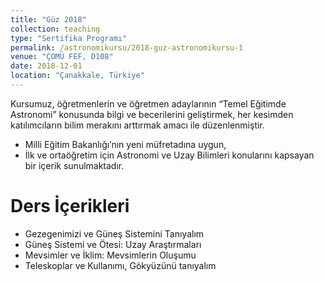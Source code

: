 ```yaml
---
title: "Güz 2018"
collection: teaching
type: "Sertifika Programı"
permalink: /astronomikursu/2018-guz-astronomikursu-1
venue: "ÇOMÜ FEF, D108"
date: 2018-12-01
location: "Çanakkale, Türkiye"
---
```

Kursumuz, öğretmenlerin ve öğretmen adaylarının “Temel Eğitimde Astronomi” konusunda bilgi ve becerilerini geliştirmek, her kesimden katılımcıların bilim merakını arttırmak amacı ile düzenlenmiştir.

<ul> 
  <li> Milli Eğitim Bakanlığı’nın yeni müfretadına uygun, </li>
  <li> İlk ve ortaöğretim için Astronomi ve Uzay Bilimleri konularını kapsayan bir içerik sunulmaktadır. </li>
</ul>

Ders İçerikleri
======
<ul>
  <li> Gezegenimizi ve Güneş Sistemini Tanıyalım </li>
  <li> Güneş Sistemi ve Ötesi: Uzay Araştırmaları </li>
  <li> Mevsimler ve İklim: Mevsimlerin Oluşumu </li>
  <li> Teleskoplar ve Kullanımı, Gökyüzünü tanıyalım </li>
</ul>
